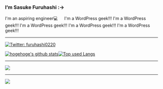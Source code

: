 ### I’m Sasuke Furuhashi :->        
    
I'm an aspiring engineer💻      　
I'm a WordPress geek!!! I'm a WordPress geek!!! I'm a WordPress geek!!! I'm a WordPress geek!!! I'm a WordPress geek!!! 
    
<!--     
**saske220/saske220** is a ✨ _special_ ✨ repository because its `README.md` (this file) appears on your GitHub profile.

Here are some ideas to get you started:    
　            
- 🔭 I’m currently working on ...　　　  　       　
- 🌱 I’m currently learning ...    
- 👯 I’m looking to collaborate on ...　　  
- 🤔 I’m looking for help with ... 　  
- 💬 Ask me about ...　 
- 📫 How to reach me: ... 　
- 😄 Pronouns: ...
- ⚡ Fun fact: ...　 
-->

<hr>

[![Twitter: furuhashi0220](https://img.shields.io/twitter/follow/furuhashi0220?style=social)](https://twitter.com/furuhashi0220)


[![hogehoge's github stats](https://github-readme-stats.vercel.app/api?username=saske220&hide=contribs&count_private=true&show_icons=true&theme=tokyonight)](https://github.com/saske220/)[![Top used Langs](https://github-readme-stats.vercel.app/api/top-langs/?username=saske220&layout=compact&theme=tokyonight)](https://github.com/saske220/)

<hr>


![](https://skillicons.dev/icons?i=html,css,js,sass,php,threejs,wordpress)
<hr> 

![](https://skillicons.dev/icons?i=ai,ps,figma,discord,github,vscode)










